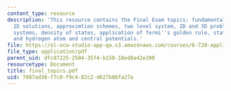 ```yaml
---
content_type: resource
description: 'This resource contains the Final Exam topics: fundamentals of quantum,
  1D solutions, approximtion schemes, two level system, 2D and 3D problems, coupled
  systems, density of states, application of fermi''s golden rule, statistical mechanics
  and hydrogen atom and central potentials.'
file: https://ol-ocw-studio-app-qa.s3.amazonaws.com/courses/6-728-applied-quantum-and-statistical-physics-fall-2006/7087ad38f7c0f9c482c2d627b88fa27a_final_topics.pdf
file_type: application/pdf
parent_uid: dfc87225-2584-35f4-b150-18ed8a42e390
resourcetype: Document
title: final_topics.pdf
uid: 7087ad38-f7c0-f9c4-82c2-d627b88fa27a
---
```

